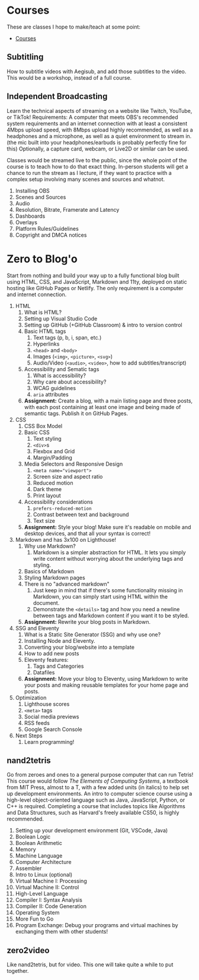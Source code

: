 # Courses
These are classes I hope to make/teach at some point:

- [Courses](#courses)

## Subtitling
How to subtitle videos with Aegisub, and add those subtitles to the video. This would be a workshop, instead of a full course.
## Independent Broadcasting
Learn the technical aspects of streaming on a website like Twitch, YouTube, or TikTok! Requirements: A computer that meets OBS's recommended system requirements and an internet connection with at least a consistent 4Mbps upload speed, with 8Mbps upload highly recommended, as well as a headphones and a microphone, as well as a quiet environment to stream in. (the mic built into your headphones/earbuds is probably perfectly fine for this) Optionally, a capture card, webcam, or Live2D or similar can be used.

Classes would be streamed live to the public, since the whole point of the course is to teach how to do that exact thing. In-person students will get a chance to run the stream as I lecture, if they want to practice with a complex setup involving many scenes and sources and whatnot.

1. Installing OBS
2. Scenes and Sources
3. Audio
4. Resolution, Bitrate, Framerate and Latency
5. Dashboards
6. Overlays
7. Platform Rules/Guidelines
8. Copyright and DMCA notices

# Zero to Blog'o
Start from nothing and build your way up to a fully functional blog built using HTML, CSS, and JavaScript, Markdown and 11ty, deployed on static hosting like GitHub Pages or Netlify. The only requirement is a computer and internet connection.

1. HTML
   1. What is HTML?
   2. Setting up Visual Studio Code
   3. Setting up GitHub (+GitHub Classroom) & intro to version control
   4. Basic HTML tags
      1. Text tags (p, b, i, span, etc.)
      2. Hyperlinks
      3. `<head>` and `<body>`
      4. Images (`<img>`, `<picture>`, `<svg>`)
      5. Audio/Video (`<audio>`, `<video>`, how to add subtitles/transcript)
   5. Accessibility and Sematic tags
      1. What is accessibility?
      2. Why care about accessibility?
      3. WCAG guidelines
      4. `aria` attributes
   6. **Assignment:** Create a blog, with a main listing page and three posts, with each post containing at least one image and being made of semantic tags. Publish it on GitHub Pages.
2. CSS
   1. CSS Box Model
   2. Basic CSS
      1. Text styling
      2. `<div>`s
      3. Flexbox and Grid
      4. Margin/Padding
   3. Media Selectors and Responsive Design
      1. `<meta name="viewport">`
      2. Screen size and aspect ratio
      3. Reduced motion
      4. Dark theme
      5. Print layout
   4. Accessibility considerations
      1. `prefers-reduced-motion`
      2. Contrast between text and background
      3. Text size
   5. **Assignment:** Style your blog! Make sure it's readable on mobile and desktop devices, and that all your syntax is correct!
3. Markdown and has 3x100 on Lighthouse!
   1. Why use Markdown?
      1. Markdown is a simpler abstraction for HTML. It lets you simply write content without worrying about the underlying tags and styling.
   2. Basics of Markdown
   3. Styling Markdown pages
   4. There is no "advanced markdown"
      1. Just keep in mind that if there's some functionality missing in Markdown, you can simply start using HTML within the document.
      2. Demonstrate the `<details>` tag and how you need a newline between tags and Markdown content if you want it to be styled.
   5. **Assignment:** Rewrite your blog posts in Markdown.
4. SSG and Eleventy
   1. What is a Static Site Generator (SSG) and why use one?
   2. Installing Node and Eleventy.
   3. Converting your blog/website into a template
   4. How to add new posts
   5. Eleventy features:
      1. Tags and Categories
      2. Datafiles
   6. **Assignment:** Move your blog to Eleventy, using Markdown to write your posts and making reusable templates for your home page and posts.
5. Optimization
   1. Lighthouse scores
   2. `<meta>` tags
   3. Social media previews
   4. RSS feeds
   5. Google Search Console
6. Next Steps
   1. Learn programming!

## nand2tetris
Go from zeroes and ones to a general purpose computer that can run Tetris! This course would follow *The Elements of Computing Systems*, a textbook from MIT Press, almost to a T, with a few added units (in italics) to help set up development environments. An intro to computer science course using a high-level object-oriented language such as Java, JavaScript, Python, or C++ is required. Completing a course that includes topics like Algorithms and Data Structures, such as Harvard's freely available CS50, is highly recommended.

1. Setting up your development environment (Git, VSCode, Java)
2. Boolean Logic
3. Boolean Arithmetic
4. Memory
5. Machine Language
6. Computer Architecture
7. Assembler
8. Intro to Linux (optional)
9. Virtual Machine I: Processing
10. Virtual Machine II: Control
11. High-Level Language
12. Compiler I: Syntax Analysis
13. Compiler II: Code Generation
14. Operating System
15. More Fun to Go
16. Program Exchange: Debug your programs and virtual machines by exchanging them with other students!

## zero2video
Like nand2tetris, but for video. This one will take quite a while to put together.

